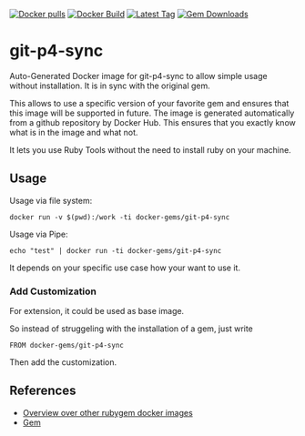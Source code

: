 [![Docker pulls](https://img.shields.io/docker/pulls/rubygem/git-p4-sync.svg)](https://hub.docker.com/r/rubygem/git-p4-sync/)
[![Docker Build](https://img.shields.io/docker/automated/rubygem/git-p4-sync.svg)](https://hub.docker.com/r/rubygem/git-p4-sync/)
[![Latest Tag](https://img.shields.io/github/tag/docker-rubygem/git-p4-sync.svg)](https://hub.docker.com/r/rubygem/git-p4-sync/)
[![Gem Downloads](https://img.shields.io/gem/dt/git-p4-sync.svg)](https://rubygems.org/gems/git-p4-sync/)
# git-p4-sync

Auto-Generated Docker image for git-p4-sync to allow simple usage without installation.
It is in sync with the original gem.

This allows to use a specific version of your favorite gem and ensures that this image will be supported in future.
The image is generated automatically from a github repository by Docker Hub.
This ensures that you exactly know what is in the image and what not.

It lets you use Ruby Tools without the need to install ruby on your machine.

## Usage

Usage via file system:

`docker run -v $(pwd):/work -ti docker-gems/git-p4-sync`

Usage via Pipe:

`echo "test" | docker run -ti docker-gems/git-p4-sync`

It depends on your specific use case how your want to use it.

### Add Customization

For extension, it could be used as base image.

So instead of struggeling with the installation of a gem, just write

`FROM docker-gems/git-p4-sync`

Then add the customization.

## References

 - [Overview over other rubygem docker images](https://github.com/thinkbot/docker-rubygem)
 - [Gem](https://rubygems.org/gems/git-p4-sync/)
